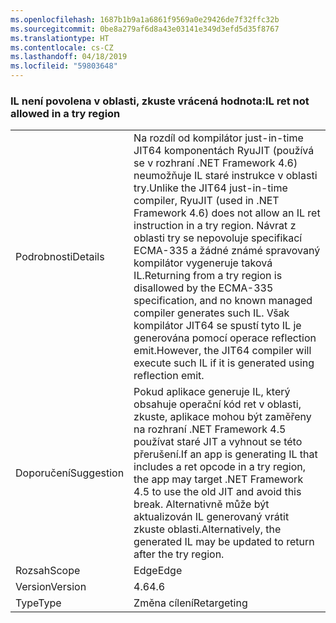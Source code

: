 ```yaml
---
ms.openlocfilehash: 1687b1b9a1a6861f9569a0e29426de7f32ffc32b
ms.sourcegitcommit: 0be8a279af6d8a43e03141e349d3efd5d35f8767
ms.translationtype: HT
ms.contentlocale: cs-CZ
ms.lasthandoff: 04/18/2019
ms.locfileid: "59803648"
---
```

### <a name="il-ret-not-allowed-in-a-try-region"></a><span data-ttu-id="e8c34-101">IL není povolena v oblasti, zkuste vrácená hodnota:</span><span class="sxs-lookup"><span data-stu-id="e8c34-101">IL ret not allowed in a try region</span></span>

|   |   |
|---|---|
|<span data-ttu-id="e8c34-102">Podrobnosti</span><span class="sxs-lookup"><span data-stu-id="e8c34-102">Details</span></span>|<span data-ttu-id="e8c34-103">Na rozdíl od kompilátor just-in-time JIT64 komponentách RyuJIT (používá se v rozhraní .NET Framework 4.6) neumožňuje IL staré instrukce v oblasti try.</span><span class="sxs-lookup"><span data-stu-id="e8c34-103">Unlike the JIT64 just-in-time compiler, RyuJIT (used in .NET Framework 4.6) does not allow an IL ret instruction in a try region.</span></span> <span data-ttu-id="e8c34-104">Návrat z oblasti try se nepovoluje specifikací ECMA-335 a žádné známé spravovaný kompilátor vygeneruje taková IL.</span><span class="sxs-lookup"><span data-stu-id="e8c34-104">Returning from a try region is disallowed by the ECMA-335 specification, and no known managed compiler generates such IL.</span></span> <span data-ttu-id="e8c34-105">Však kompilátor JIT64 se spustí tyto IL je generována pomocí operace reflection emit.</span><span class="sxs-lookup"><span data-stu-id="e8c34-105">However, the JIT64 compiler will execute such IL if it is generated using reflection emit.</span></span>|
|<span data-ttu-id="e8c34-106">Doporučení</span><span class="sxs-lookup"><span data-stu-id="e8c34-106">Suggestion</span></span>|<span data-ttu-id="e8c34-107">Pokud aplikace generuje IL, který obsahuje operační kód ret v oblasti, zkuste, aplikace mohou být zaměřeny na rozhraní .NET Framework 4.5 používat staré JIT a vyhnout se této přerušení.</span><span class="sxs-lookup"><span data-stu-id="e8c34-107">If an app is generating IL that includes a ret opcode in a try region, the app may target .NET Framework 4.5 to use the old JIT and avoid this break.</span></span> <span data-ttu-id="e8c34-108">Alternativně může být aktualizován IL generovaný vrátit zkuste oblasti.</span><span class="sxs-lookup"><span data-stu-id="e8c34-108">Alternatively, the generated IL may be updated to return after the try region.</span></span>|
|<span data-ttu-id="e8c34-109">Rozsah</span><span class="sxs-lookup"><span data-stu-id="e8c34-109">Scope</span></span>|<span data-ttu-id="e8c34-110">Edge</span><span class="sxs-lookup"><span data-stu-id="e8c34-110">Edge</span></span>|
|<span data-ttu-id="e8c34-111">Version</span><span class="sxs-lookup"><span data-stu-id="e8c34-111">Version</span></span>|<span data-ttu-id="e8c34-112">4.6</span><span class="sxs-lookup"><span data-stu-id="e8c34-112">4.6</span></span>|
|<span data-ttu-id="e8c34-113">Type</span><span class="sxs-lookup"><span data-stu-id="e8c34-113">Type</span></span>|<span data-ttu-id="e8c34-114">Změna cílení</span><span class="sxs-lookup"><span data-stu-id="e8c34-114">Retargeting</span></span>|

